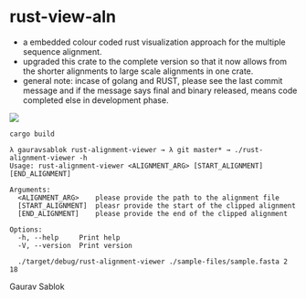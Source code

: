 # rust-view-aln

- a embedded colour coded rust visualization approach for the multiple sequence alignment. 
- upgraded this crate to the complete version so that it now allows from the shorter alignments to large scale alignments in one crate. 
- general note: incase of golang and RUST, please see the last commit message and if the message says final and binary released, means code completed else in development phase. 

![](https://github.com/applicativesystem/rust-view-aln/blob/master/alignment_spliced_alignment.png)

```
cargo build

```
```
λ gauravsablok rust-alignment-viewer → λ git master* → ./rust-alignment-viewer -h
Usage: rust-alignment-viewer <ALIGNMENT_ARG> [START_ALIGNMENT] [END_ALIGNMENT]

Arguments:
  <ALIGNMENT_ARG>    please provide the path to the alignment file
  [START_ALIGNMENT]  pleasr provide the start of the clipped alignment
  [END_ALIGNMENT]    please provide the end of the clipped alignment

Options:
  -h, --help     Print help
  -V, --version  Print version

```

```
  ./target/debug/rust-alignment-viewer ./sample-files/sample.fasta 2 18

```

Gaurav Sablok
